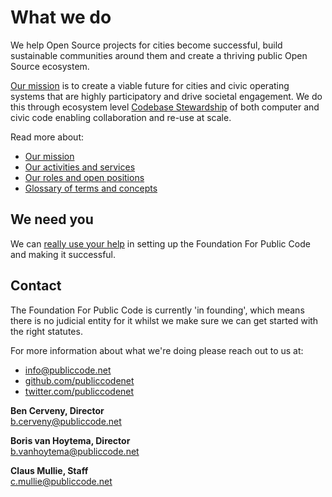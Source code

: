 # What we do

We help Open Source projects for cities become successful, build sustainable communities around them and create a thriving public Open Source ecosystem.

[Our mission](mission/index.md) is to create a viable future for cities and civic operating systems that are highly participatory and drive societal engagement.
We do this through ecosystem level [Codebase Stewardship](activities/index.md) of both computer and civic code enabling collaboration and re-use at scale.

Read more about:

* [Our mission](mission/index.md)
* [Our activities and services](activities/index.md)
* [Our roles and open positions](roles/index.md)
* [Glossary of terms and concepts](glossary/index.md)

## We need you

We can [really use your help](CONTRIBUTING.md) in setting up the Foundation For Public Code and making it successful.

## Contact

The Foundation For Public Code is currently 'in founding', which means there is no judicial entity for it whilst we make sure we can get started with the right statutes.

For more information about what we're doing please reach out to us at:

* [info@publiccode.net](mailto:info@publiccode.net)
* [github.com/publiccodenet](https://github.com/publiccodenet)
* [twitter.com/publiccodenet](https://twitter.com/publiccodenet)

**Ben Cerveny, Director**  
[b.cerveny@publiccode.net](mailto:b.cerveny@publiccode.net)

**Boris van Hoytema, Director**  
[b.vanhoytema@publiccode.net](mailto:b.vanhoytema@publiccode.net)

**Claus Mullie, Staff**  
[c.mullie@publiccode.net](mailto:c.mullie@publiccode.net)
